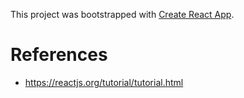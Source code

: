 This project was bootstrapped with [Create React App](https://github.com/facebook/create-react-app).

# References
- https://reactjs.org/tutorial/tutorial.html
